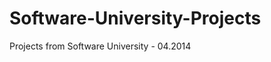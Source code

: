 Software-University-Projects
============================

Projects from Software University - 04.2014
